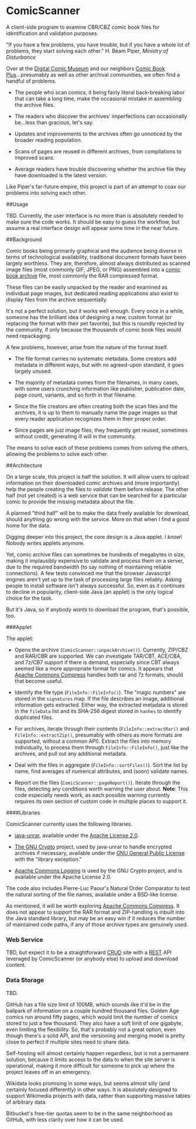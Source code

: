 # ComicScanner
A client-side program to examine CBR/CBZ comic book files for identification and validation purposes.

"If you have a few problems, you have trouble, but if you have a whole lot of problems, they start solving each other."  H. Beam Piper, _Ministry of Disturbance_

Over at the [Digital Comic Museum](http://digitalcomicmuseum.com/) and our neighbors [Comic Book Plus](http://comicbookplus.com/)...presumably as well as other archival communities, we often find a handful of problems.

 - The people who scan comics, it being fairly literal back-breaking labor that can take a long time, make the occasional mistake in assembling the archive files.

 - The readers who discover the archives' imperfections can occasionally be...less than gracious, let's say.

 - Updates and improvements to the archives often go unnoticed by the broader reading population.

 - Scans of pages are reused in different archives, from compilations to improved scans.

 - Average readers have trouble discovering whether the archive file they have downloaded is the latest version.

Like Piper's far-future empire, this project is part of an attempt to coax our problems into solving each other.

##Usage

TBD.  Currently, the user interface is no more than is absolutely needed to make sure the code works.  It should be easy to guess the workflow, but assume a real interface design will appear some time in the near future.

##Background

Comic books being primarily graphical and the audience being diverse in terms of technological availability, traditional document formats have been largely worthless.  They are, therefore, almost always distributed as scanned image files (most commonly GIF, JPEG, or PNG) assembled into a [comic book archive](https://en.wikipedia.org/wiki/Comic_book_archive) file, most commonly the RAR compressed format.

These files can be easily unpacked by the reader and examined as individual page images, but dedicated reading applications also exist to display files from the archive sequentially.

It's not a perfect solution, but it works well enough.  Every once in a while, someone has the brilliant idea of designing a new, custom format (or replacing the format with their pet favorite), but this is roundly rejected by the community, if only because the thousands of comic book files would need repackaging.

A few problems, however, arise from the nature of the format itself.

 - The file format carries no systematic metadata.  Some creators add metadata in different ways, but with no agreed-upon standard, it goes largely unused.

 - The majority of metadata comes from the filenames, in many cases, with some users crunching information like publisher, publication date, page count, variants, and so forth in that filename.

 - Since the file creators are often creating both the scan files and the archives, it is up to them to manually name the page images so that every reader application recognizes them in their proper order.

 - Since pages are just image files, they frequently get reused, sometimes without credit, generating ill will in the community.

The means to solve each of these problems comes from solving the others, allowing the problems to solve each other.

##Architecture

On a large scale, this project is half the solution.  It will allow users to upload information on their downloaded comic archives and (more importantly) help the people creating the files to _validate_ them before release.  The other half (not yet created) is a web service that can be searched for a particular comic to provide the missing metadata about the file.

A planned "third half" will be to make the data freely available for download, should anything go wrong with the service.  More on that when I find a good home for the data.

Digging deeper into this project, the core design is a Java applet.  I _know_!  Nobody writes applets anymore.

Yet, comic archive files can sometimes be hundreds of megabytes in size, making it implausibly expensive to validate and process them on a server, due to the required bandwidth (to say nothing of maintaining reliable connections).  A few tests convinced me that the browser Javascript engines aren't yet up to the task of processing large files reliably.  Asking people to install software isn't always successful.  So, even as it continues to decline in popularity, client-side Java (an applet) is the only logical choice for the task.

But it's Java, so if anybody _wants_ to download the program, that's possible, too.

###Applet

The applet:

 - Opens the archive (`ComicScanner::unpackArchive()`).  Currently, ZIP/CBZ and RAR/CBR are supported.  We can investigate TAR/CBT, ACE/CBA, and 7z/CB7 support if there is demand, especially since CBT always seemed like a more appropriate format for comics.  It appears that [Apache Commons Compress](https://commons.apache.org/proper/commons-compress/) handles both tar and 7z formats, should that become useful.

 - Identify the file type (`FileInfo::FileInfo()`).  The "magic numbers" are stored in the `signatures` map.  If the file describes an image, additional information gets extracted.  Either way, the extracted metadata is stored in the `fileData` list and its SHA-256 digest stored in `hashes` to identify duplicated files.

 - For archives, iterate through their contents (`FileInfo::extractRar()` and `FileInfo::extractZip()`, presumably with others as more formats are supported, without a common API).  Extract the files into memory individually, to process them through `FileInfo::FileInfo()`, just like the archives, and pull out any additional metadata.

 - Deal with the files in aggregate (`FileInfo::sortFiles()`).  Sort the list by name, find averages of numerical attributes, and (soon) validate names.

 - Report on the files (`ComicScanner::pageReport()`).  Iterate through the files, detecting any conditions worth warning the user about.  __Note__:  This code especially needs work, as each possible warning currently requires its own section of custom code in multiple places to support it.

####Libraries

ComicScanner currently uses the following libraries.

 - [java-unrar](https://code.google.com/p/java-unrar/), available under the [Apache License 2.0](https://www.apache.org/licenses/LICENSE-2.0).

 - [The GNU Crypto](https://www.gnu.org/software/gnu-crypto/) project, used by java-unrar to handle encrypted archives if necessary, available under the [GNU General Public License](https://www.gnu.org/copyleft/gpl.html) with the "library exception."

 - [Apache Commons Logging](https://commons.apache.org/proper/commons-logging/) is used by the GNU Crypto project, and is available under the Apache License 2.0.

The code also includes Pierre-Luc Paour's Natural Order Comparator to test the natural sorting of the file names, available under a BSD-like license.

As mentioned, it will be worth exploring [Apache Commons Compress](https://commons.apache.org/proper/commons-compress/).  It does not appear to support the RAR format and ZIP-handling is inbuilt into the Java standard library, but may be an easy win if it reduces the number of maintained code paths, if any of those archive types are genuinely used.

### Web Service

TBD, but expect it to be a straightforward [CRUD](https://en.wikipedia.org/wiki/Create,_read,_update_and_delete) site with a [REST](https://en.wikipedia.org/wiki/Representational_state_transfer) API leveraged by ComicScanner (or anybody else) to upload and download content.

### Data Storage

TBD.

GitHub has a file size limit of 100MB, which sounds like it'd be in the ballpark of information on a couple hundred thousand files.  Golden Age comics run around fifty pages, which would limit the number of comics stored to just a few thousand.  They also have a soft limit of one gigabyte, even limiting the flexibility.  So, that's probably not a great option, even though there's a solid API, and the versioning and merging model is pretty close to perfect if multiple sites need to share data.

Self-hosting will almost certainly happen regardless, but is not a permanent solution, because it limits access to the data to when the site server is operational, making it more difficult for someone to pick up where the project leaves off in an emergency.

Wikidata looks promising in some ways, but seems almost silly (and certainly focused differently) in other ways.  It is absolutely designed to support Wikimedia projects with data, rather than supporting massive tables of arbitrary data.

Bitbucket's free-tier quotas seem to be in the same neighborhood as GitHub, with less clarity over how it can be used.


